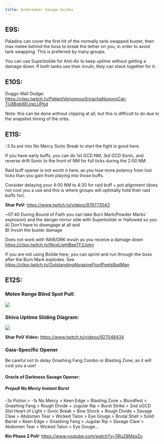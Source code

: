 ```yaml
---
title: Gunbreaker Savage Guides
---
```

## E9S:

Paladins can cover the first hit of the normally tank-swapped buster, then max melee behind the boss to break the tether on you, in order to avoid tank swapping. This is preferred by many groups. 

You can use Superbolide for Anti-Air to keep uptime without getting a damage down. If both tanks use their invuln, they can stack together for it. 

## E10S:

Doggo Wall Dodge:\
<https://clips.twitch.tv/PatientVenomousSrirachaNononoCat-TU8Bgb6EUreLUPbd>

Note: this can be done without clipping at all, but this is difficult to do due to the snapshot timing of the orbs.

## E11S:

\-3.5s pot into No Mercy Sonic Break to start the fight is good here. 

If you have early buffs, you can do 1st GCD NM, 3rd GCD Sonic, and reverse drift Sonic to the front of NM for full ticks during the 2:00 NM.  

Raid buff opener is not worth it here, as you lose more potency from lost ticks than you gain from playing into those buffs. 

Consider delaying your 4:00 NM to 4:30 for raid buff + pot alignment (does not cost you a use and this is where groups will optimally hold their raid buffs for).

**Shar PoV:** <https://www.twitch.tv/videos/978773043>

~07:40 During Bound of Faith you can take Burn Mark(Powder Marks' explosion) and the danger mirror side with Superbolide or Hallowed so you\
A) Don't have to disengage at all and\
B) Invuln the buster damage  

Does not work with WAR/DRK invuln as you receive a damage down
<https://clips.twitch.tv/NiceLightBeeTF2John>

If you are not using Bolide here, you can sprint and run through the boss after the Burn Mark explodes. See <https://clips.twitch.tv/OutstandingAbrasiveFloofFeelsBadMan>

## E12S:

### Melee Range Blind Spot Pull:

![](https://cdn.discordapp.com/attachments/626602979595649033/829447862391275543/unknown-21.png)

### Shiva Uptime Sliding Diagram:

![](https://cdn.discordapp.com/attachments/277962807813865472/795028879739846666/unknown.png)

**Shar PoV Video:** <https://www.twitch.tv/videos/927048434>

### Gaia-Specific Opener

Be careful not to delay Gnashing Fang Combo or Blasting Zone, as it will cost you a use!

#### Oracle of Darkness Savage Opener:

##### Prepull No Mercy Instant Burst
-3s Potion > -1s No Mercy > Keen Edge > Blasting Zone + Bloodfest > Gnashing Fang > Rough Divide + Jugular Rip > Burst Strike > 2nd oGCD Slot Heart of Light > Sonic Break > Bow Shock + Rough Divide + Savage Claw > Abdomen Tear > Wicked Talon > Eye Gouge > Brutal Shell > Solid Barrel > Keen Edge > Gnashing Fang > Jugular Rip > Savage Claw > Abdomen Tear > Wicked Talon > Eye Gouge...

**Rin Phase 2 PoV:** <https://www.youtube.com/watch?v=1IRuZ8MsqZo>